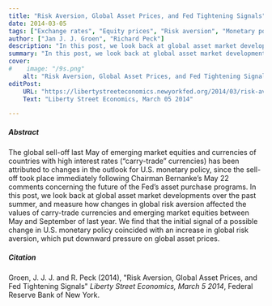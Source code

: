 ```yaml
---
title: "Risk Aversion, Global Asset Prices, and Fed Tightening Signals"
date: 2014-03-05
tags: ["Exchange rates", "Equity prices", "Risk aversion", "Monetary policy"]
author: ["Jan J. J. Groen", "Richard Peck"]
description: "In this post, we look back at global asset market developments over the Tapr Tantrum past summer, and measure how changes in global risk aversion affected the values of carry-trade currencies and emerging market equities between May and September of last year and how the initial signal of a possible change in U.S. monetary policy raised global risk aversion. Published on Liberty Street Economics, March 05 2014."
summary: "In this post, we look back at global asset market developments over the Tapr Tantrum past summer, and measure how changes in global risk aversion affected the values of carry-trade currencies and emerging market equities between May and September of last year and how the initial signal of a possible change in U.S. monetary policy raised global risk aversion. Published on Liberty Street Economics, March 05 2014." 
cover:
#    image: "/9s.png"
    alt: "Risk Aversion, Global Asset Prices, and Fed Tightening Signals"
editPost:
    URL: "https://libertystreeteconomics.newyorkfed.org/2014/03/risk-aversion-global-asset-prices-and-fed-tightening-signals/"
    Text: "Liberty Street Economics, March 05 2014"

---
```

##### Abstract

The global sell-off last May of emerging market equities and currencies of countries with high interest rates (“carry-trade” currencies) has been attributed to changes in the outlook for U.S. monetary policy, since the sell-off took place immediately following Chairman Bernanke’s May 22 comments concerning the future of the Fed’s asset purchase programs. In this post, we look back at global asset market developments over the past summer, and measure how changes in global risk aversion affected the values of carry-trade currencies and emerging market equities between May and September of last year. We find that the initial signal of a possible change in U.S. monetary policy coincided with an increase in global risk aversion, which put downward pressure on global asset prices.

##### Citation

Groen, J. J. J. and R. Peck (2014), "Risk Aversion, Global Asset Prices, and Fed Tightening Signals" *Liberty Street Economics, March 5 2014*, Federal Reserve Bank of New York.